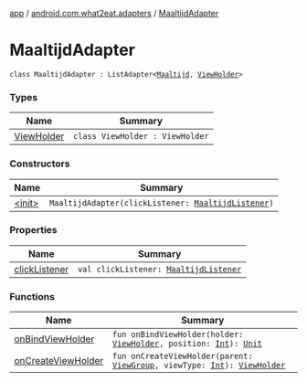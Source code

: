 [app](../../index.md) / [android.com.what2eat.adapters](../index.md) / [MaaltijdAdapter](./index.md)

# MaaltijdAdapter

`class MaaltijdAdapter : ListAdapter<`[`Maaltijd`](../../android.com.what2eat.model/-maaltijd/index.md)`, `[`ViewHolder`](-view-holder/index.md)`>`

### Types

| Name | Summary |
|---|---|
| [ViewHolder](-view-holder/index.md) | `class ViewHolder : ViewHolder` |

### Constructors

| Name | Summary |
|---|---|
| [&lt;init&gt;](-init-.md) | `MaaltijdAdapter(clickListener: `[`MaaltijdListener`](../-maaltijd-listener/index.md)`)` |

### Properties

| Name | Summary |
|---|---|
| [clickListener](click-listener.md) | `val clickListener: `[`MaaltijdListener`](../-maaltijd-listener/index.md) |

### Functions

| Name | Summary |
|---|---|
| [onBindViewHolder](on-bind-view-holder.md) | `fun onBindViewHolder(holder: `[`ViewHolder`](-view-holder/index.md)`, position: `[`Int`](https://kotlinlang.org/api/latest/jvm/stdlib/kotlin/-int/index.html)`): `[`Unit`](https://kotlinlang.org/api/latest/jvm/stdlib/kotlin/-unit/index.html) |
| [onCreateViewHolder](on-create-view-holder.md) | `fun onCreateViewHolder(parent: `[`ViewGroup`](https://developer.android.com/reference/android/view/ViewGroup.html)`, viewType: `[`Int`](https://kotlinlang.org/api/latest/jvm/stdlib/kotlin/-int/index.html)`): `[`ViewHolder`](-view-holder/index.md) |
